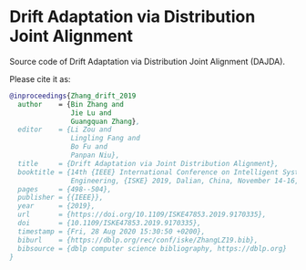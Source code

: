 # Drift Adaptation via Distribution Joint Alignment

Source code of Drift Adaptation via Distribution Joint Alignment (DAJDA).

Please cite it as:
```bib
@inproceedings{Zhang_drift_2019
  author    = {Bin Zhang and
               Jie Lu and
               Guangquan Zhang},
  editor    = {Li Zou and
               Lingling Fang and
               Bo Fu and
               Panpan Niu},
  title     = {Drift Adaptation via Joint Distribution Alignment},
  booktitle = {14th {IEEE} International Conference on Intelligent Systems and Knowledge
               Engineering, {ISKE} 2019, Dalian, China, November 14-16, 2019},
  pages     = {498--504},
  publisher = {{IEEE}},
  year      = {2019},
  url       = {https://doi.org/10.1109/ISKE47853.2019.9170335},
  doi       = {10.1109/ISKE47853.2019.9170335},
  timestamp = {Fri, 28 Aug 2020 15:30:50 +0200},
  biburl    = {https://dblp.org/rec/conf/iske/ZhangLZ19.bib},
  bibsource = {dblp computer science bibliography, https://dblp.org}
}
```
